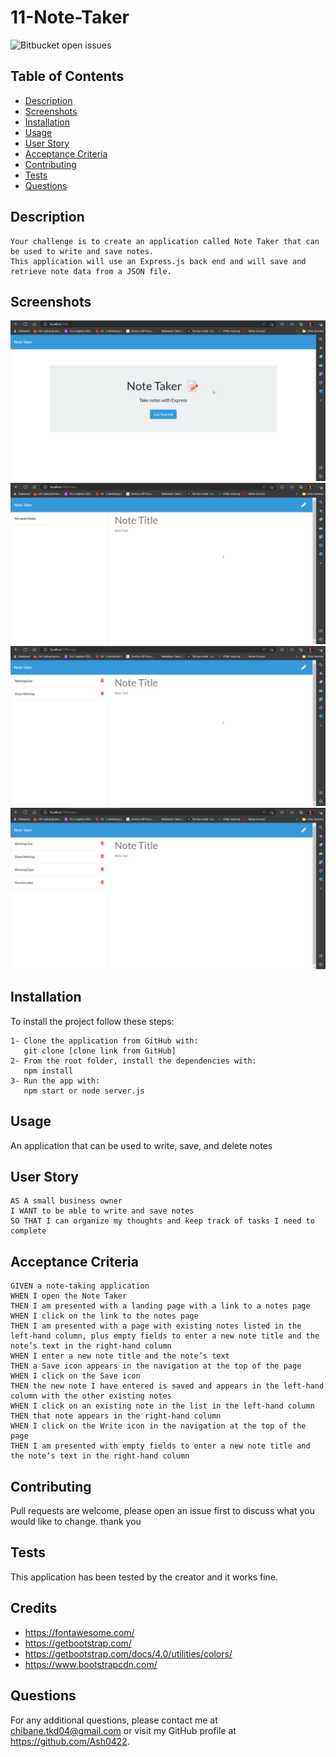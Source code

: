 
# 11-Note-Taker

![Bitbucket open issues](https://img.shields.io/bitbucket/issues/ash0422/11-Note-Taker?style=plastic)


## Table of Contents
- [Description](#description)
- [Screenshots](#screenshots)
- [Installation](#installation)
- [Usage](#usage)
- [User Story](#User-Story)
- [Acceptance Criteria](#Acceptance-Criteria)
- [Contributing](#contributing)
- [Tests](#tests)
- [Questions](#questions)

## Description
```
Your challenge is to create an application called Note Taker that can be used to write and save notes. 
This application will use an Express.js back end and will save and retrieve note data from a JSON file.
```
## Screenshots
![image of the application 1](./assets/images/screenshot01.png)
![image of the application 2](./assets/images/screenshot.png)
![image of the application 3](./assets/images/screenshot1.png)
![image of the application 3](./assets/images/screenshot2.png)

## Installation

To install the project follow these steps:
```
1- Clone the application from GitHub with:
   git clone [clone link from GitHub]
2- From the root folder, install the dependencies with:
   npm install
3- Run the app with:
   npm start or node server.js
```

## Usage

An application that can be used to write, save, and delete notes


## User Story
```
AS A small business owner
I WANT to be able to write and save notes
SO THAT I can organize my thoughts and keep track of tasks I need to complete
```
## Acceptance Criteria
```
GIVEN a note-taking application
WHEN I open the Note Taker
THEN I am presented with a landing page with a link to a notes page
WHEN I click on the link to the notes page
THEN I am presented with a page with existing notes listed in the left-hand column, plus empty fields to enter a new note title and the note’s text in the right-hand column
WHEN I enter a new note title and the note’s text
THEN a Save icon appears in the navigation at the top of the page
WHEN I click on the Save icon
THEN the new note I have entered is saved and appears in the left-hand column with the other existing notes
WHEN I click on an existing note in the list in the left-hand column
THEN that note appears in the right-hand column
WHEN I click on the Write icon in the navigation at the top of the page
THEN I am presented with empty fields to enter a new note title and the note’s text in the right-hand column
```

## Contributing
Pull requests are welcome, please open an issue first to discuss what you would like to change. thank you

## Tests
This application has been tested by the creator and it works fine.

## Credits

- https://fontawesome.com/
- https://getbootstrap.com/
- https://getbootstrap.com/docs/4.0/utilities/colors/ 
- https://www.bootstrapcdn.com/

## Questions
For any additional questions, please contact me at chibane.tkd04@gmail.com or visit my GitHub profile at https://github.com/Ash0422.


